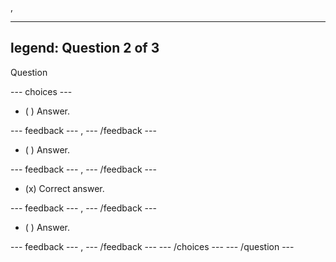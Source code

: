 ,

---
legend: Question 2 of 3
---

Question

--- choices ---

- ( ) Answer.

 --- feedback ---
,
 --- /feedback ---
- ( ) Answer.

 --- feedback ---
,
 --- /feedback ---
- (x) Correct answer.

 --- feedback ---
,
 --- /feedback ---
- ( ) Answer.

 --- feedback ---
,
 --- /feedback ---
--- /choices ---
--- /question ---